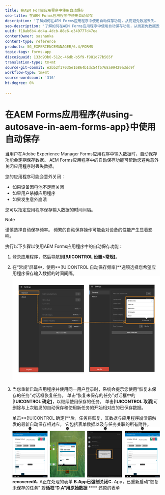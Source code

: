 ```yaml
---
title: 在AEM Forms应用程序中使用自动保存
seo-title: 在AEM Forms应用程序中使用自动保存
description: '了解如何在AEM Forms应用程序中使用自动保存功能，从而避免数据丢失。 '
seo-description: '了解如何在AEM Forms应用程序中使用自动保存功能，从而避免数据丢失。 '
uuid: f18ab6b4-dd4a-4dcb-88e6-e349777d47ea
contentOwner: sashanka
content-type: reference
products: SG_EXPERIENCEMANAGER/6.4/FORMS
topic-tags: forms-app
discoiquuid: 133d93b0-512c-46db-b5f9-f981d77b565f
translation-type: tm+mt
source-git-commit: e2bb2f17035e16864b1dc54f5768a99429a3dd9f
workflow-type: tm+mt
source-wordcount: '316'
ht-degree: 0%

---
```



# 在AEM Forms应用程序{#using-autosave-in-aem-forms-app}中使用自动保存

当用户在Adobe Experience Manager Forms应用程序中输入数据时，自动保存功能会定期保存数据。 AEM Forms应用程序中的自动保存功能可帮助您避免意外关闭应用程序时丢失数据。

您的应用程序可能会意外关闭：

* 如果设备因电池不足而关闭
* 如果用户杀掉应用程序
* 如果发生意外崩溃

您可以指定应用程序保存输入数据的时间间隔。

>[!NOTE]
>
>谨慎选择自动保存频率。 频繁的自动保存操作可能会对设备的性能产生显着影响。

执行以下步骤以使用AEM Forms应用程序中的自动保存功能：

1. 登录应用程序，然后导航到&#x200B;**[!UICONTROL 设置>常规]**。
1. 在“常规”屏幕中，使用&#x200B;**[!UICONTROL 自动保存频率]**选项选择您希望应用程序保存输入数据的时间间隔。
   [ ![设置自动保存频率](assets/using-autosave-freq-07.png)](assets/using-autosave-freq-07-1.png)

1. 当您重新启动应用程序并使用同一用户登录时，系统会提示您使用“恢复未保存的任务”对话框恢复任务。 单击“恢复未保存的任务”对话框中的&#x200B;**[!UICONTROL 确定]**，以继续使用保存的任务。 单击&#x200B;**[!UICONTROL 取消]**&#x200B;可删除与上次触发的自动保存和使用新任务的开始相对应的已保存数据。

   单击&#x200B;**[!UICONTROL 确定]**后，任务将恢复，其数据与应用程序崩溃前触发的最新自动保存相对应。 它包括表单数据以及与任务关联的所有附件。
   [ ![获取任务&#x200B;](assets/autosave-flow.png)](assets/using-autosave-freq-06.png)**recoveredA.** A正在处理的表单 **B.App已强制关闭C.** App，已重新启动“恢复未保存的任务” **对话框“D.A”用原始数据**  **** 还原的表单

